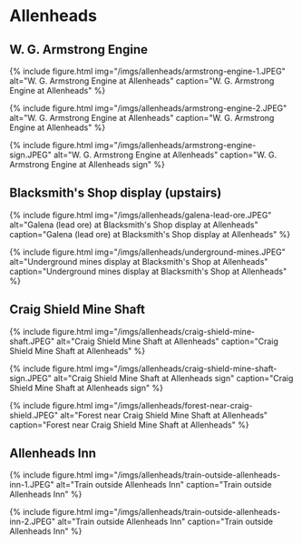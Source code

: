 # Allenheads

## W. G. Armstrong Engine

{% include figure.html
  img="/imgs/allenheads/armstrong-engine-1.JPEG"
  alt="W. G. Armstrong Engine at Allenheads"
  caption="W. G. Armstrong Engine at Allenheads" %}

{% include figure.html
  img="/imgs/allenheads/armstrong-engine-2.JPEG"
  alt="W. G. Armstrong Engine at Allenheads"
  caption="W. G. Armstrong Engine at Allenheads" %}

{% include figure.html
  img="/imgs/allenheads/armstrong-engine-sign.JPEG"
  alt="W. G. Armstrong Engine at Allenheads"
  caption="W. G. Armstrong Engine at Allenheads sign" %}

## Blacksmith's Shop display (upstairs)

{% include figure.html
  img="/imgs/allenheads/galena-lead-ore.JPEG"
  alt="Galena (lead ore) at Blacksmith's Shop display at Allenheads"
  caption="Galena (lead ore) at Blacksmith's Shop display at Allenheads" %}

{% include figure.html
  img="/imgs/allenheads/underground-mines.JPEG"
    alt="Underground mines display at Blacksmith's Shop at Allenheads"
    caption="Underground mines display at Blacksmith's Shop at Allenheads" %}

## Craig Shield Mine Shaft

{% include figure.html
  img="/imgs/allenheads/craig-shield-mine-shaft.JPEG"
  alt="Craig Shield Mine Shaft at Allenheads"
  caption="Craig Shield Mine Shaft at Allenheads" %}

{% include figure.html
  img="/imgs/allenheads/craig-shield-mine-shaft-sign.JPEG"
  alt="Craig Shield Mine Shaft at Allenheads sign"
  caption="Craig Shield Mine Shaft at Allenheads sign" %}

{% include figure.html
  img="/imgs/allenheads/forest-near-craig-shield.JPEG"
  alt="Forest near Craig Shield Mine Shaft at Allenheads"
  caption="Forest near Craig Shield Mine Shaft at Allenheads" %}

## Allenheads Inn

{% include figure.html
  img="/imgs/allenheads/train-outside-allenheads-inn-1.JPEG"
  alt="Train outside Allenheads Inn"
  caption="Train outside Allenheads Inn" %} 
  
{% include figure.html
  img="/imgs/allenheads/train-outside-allenheads-inn-2.JPEG"
  alt="Train outside Allenheads Inn"
  caption="Train outside Allenheads Inn" %}
